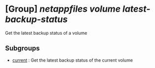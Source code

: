 # [Group] _netappfiles volume latest-backup-status_

Get the latest backup status of a volume

## Subgroups

- [current](/Commands/netappfiles/volume/latest-backup-status/current/readme.md)
: Get the latest backup status of the current volume
